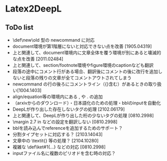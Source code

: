 # Latex2DeepL

## ToDo list

* \def\new\old 型の newcommand に対応
* document環境が第1階層にないと対応できない点を改善 [1905.04319]
* 上と関連して、document環境内に文章全体を覆う環境が別にあると壊滅的な点を改善 [2011.02484]
* 上と関連して、section/footnote環境やfigure環境のcaptionなども翻訳
* 段落の途中にコメント行がある場合、翻訳後にコメントの後に改行を追加しないと段落の残りの文章が全てコメントアウトされてしまう
* newcommand の行の後ろにコメントライン（{}含む）があるときの取り扱い[1004.1403]
* align/equation等の環境内にある , や . の追加
* （arxivからのダウンロード）・日本語化のための処理・bblのinputを自動化
* DeepLが作り出した存在しないタグの処理 [2102.06179]
* 上と関連して、DeepLが作り出した桁の少ないタグの処理 [0810.2998]
* \margin 2.7 in などの設定を翻訳しない [0810.2998]
* bblを読み込んでreferenceを追加するためのサポート？
* 分割タイプセットに対応する？ [2103.14043]
* 文章中の \textit{} 等の処理？ [2104.10280]
* 複雑な \def\ket#1{...} などの対応 [0810.2998]
* inputファイル名に複数のピリオドを含む時の対応？
